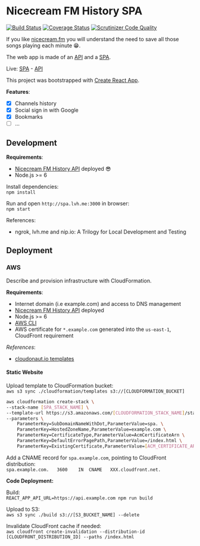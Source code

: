 # Nicecream FM History SPA

[![Build Status](https://travis-ci.org/altcatalin/nicecream-history-spa.svg?branch=master)](https://travis-ci.org/altcatalin/nicecream-history-spa) [![Coverage Status](https://coveralls.io/repos/github/altcatalin/nicecream-history-spa/badge.svg?branch=master)](https://coveralls.io/github/altcatalin/nicecream-history-spa?branch=master) [![Scrutinizer Code Quality](https://scrutinizer-ci.com/g/altcatalin/nicecream-history-spa/badges/quality-score.png?b=master)](https://scrutinizer-ci.com/g/altcatalin/nicecream-history-spa/?branch=master)

If you like [nicecream.fm](https://nicecream.fm) you will understand the need to save all those songs playing each minute :grin:.  

The web app is made of an [API](https://github.com/altcatalin/nicecream-history) and a [SPA](https://github.com/altcatalin/nicecream-history-spa).  

Live: [SPA](https://nh.altcatalin.com) - [API](https://nh-api.altcatalin.com)  

This project was bootstrapped with [Create React App](https://github.com/facebook/create-react-app).  

**Features**:

- [x] Channels history
- [x] Social sign in with Google
- [x] Bookmarks
- [ ] ...

## Development

**Requirements**:  

- [Nicecream FM History API](https://github.com/altcatalin/nicecream-history) deployed  :sunglasses:  
- Node.js >= 6  

Install dependencies:  
`npm install`  

Run and open `http://spa.lvh.me:3000` in browser:  
`npm start`  

References:

- ngrok, lvh.me and nip.io: A Trilogy for Local Development and Testing

## Deployment

### AWS

Describe and provision infrastructure with CloudFormation.

**Requirements**:

- Internet domain (i.e example.com) and access to DNS management  
- [Nicecream FM History API](https://github.com/altcatalin/nicecream-history) deployed  
- Node.js >= 6  
- [AWS CLI](https://aws.amazon.com/cli/)  
- AWS certificate for `*.example.com` generated into the `us-east-1`, CloudFront requirement  

*References*:

- [cloudonaut.io templates](https://templates.cloudonaut.io/en/stable/)

#### Static Website

Upload template to CloudFormation bucket:  
`aws s3 sync ./cloudformation/templates s3://[CLOUDFORMATION_BUCKET]`  

```bash
aws cloudformation create-stack \
--stack-name [SPA_STACK_NAME] \
--template-url https://s3.amazonaws.com/[CLOUDFORMATION_STACK_NAME]/static-website.yaml \
--parameters \
    ParameterKey=SubDomainNameWithDot,ParameterValue=spa. \
    ParameterKey=HostedZoneName,ParameterValue=example.com \
    ParameterKey=CertificateType,ParameterValue=AcmCertificateArn \
    ParameterKey=DefaultErrorPagePath,ParameterValue=/index.html \
    ParameterKey=ExistingCertificate,ParameterValue=[ACM_CERTIFICATE_ARN]
```

Add a CNAME record for `spa.example.com`, pointing to CloudFront distribution:  
`spa.example.com.	3600	IN	CNAME	XXX.cloudfront.net.`  

**Code Deployment:**  

Build:  
`REACT_APP_API_URL=https://api.example.com npm run build`  

Upload to S3:  
`aws s3 sync ./build s3://[S3_BUCKET_NAME] --delete`  

Invalidate CloudFront cache if needed:  
`aws cloudfront create-invalidation --distribution-id [CLOUDFRONT_DISTRIBUTION_ID] --paths /index.html`  
